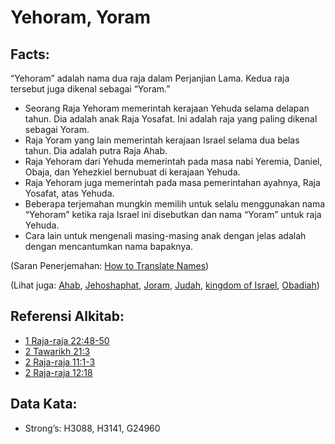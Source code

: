 # Yehoram, Yoram

## Facts:

“Yehoram” adalah nama dua raja dalam Perjanjian Lama. Kedua raja tersebut juga dikenal sebagai “Yoram.”

* Seorang Raja Yehoram memerintah kerajaan Yehuda selama delapan tahun. Dia adalah anak Raja Yosafat. Ini adalah raja yang paling dikenal sebagai Yoram.
* Raja Yoram yang lain memerintah kerajaan Israel selama dua belas tahun. Dia adalah putra Raja Ahab.
* Raja Yehoram dari Yehuda memerintah pada masa nabi Yeremia, Daniel, Obaja, dan Yehezkiel bernubuat di kerajaan Yehuda.
* Raja Yehoram juga memerintah pada masa pemerintahan ayahnya, Raja Yosafat, atas Yehuda.
* Beberapa terjemahan mungkin memilih untuk selalu menggunakan nama “Yehoram” ketika raja Israel ini disebutkan dan nama “Yoram” untuk raja Yehuda.
* Cara lain untuk mengenali masing-masing anak dengan jelas adalah dengan mencantumkan nama bapaknya.

(Saran Penerjemahan: [How to Translate Names](rc://en/ta/man/translate/translate-names))

(Lihat juga: [Ahab](../names/ahab.md), [Jehoshaphat](../names/jehoshaphat.md), [Joram](../names/joram.md), [Judah](../names/judah.md), [kingdom of Israel](../names/kingdomofisrael.md), [Obadiah](../names/obadiah.md))

## Referensi Alkitab:

* [1 Raja-raja 22:48-50](rc://en/tn/help/1ki/22/48)
* [2 Tawarikh 21:3](rc://en/tn/help/2ch/21/03)
* [2 Raja-raja 11:1-3](rc://en/tn/help/2ki/11/01)
* [2 Raja-raja 12:18](rc://en/tn/help/2ki/12/18)

## Data Kata:

* Strong’s: H3088, H3141, G24960

